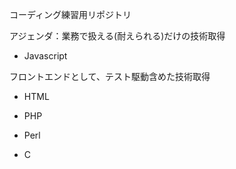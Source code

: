 コーディング練習用リポジトリ

アジェンダ：業務で扱える(耐えられる)だけの技術取得


* Javascript

フロントエンドとして、テスト駆動含めた技術取得

* HTML

* PHP

* Perl

* C
